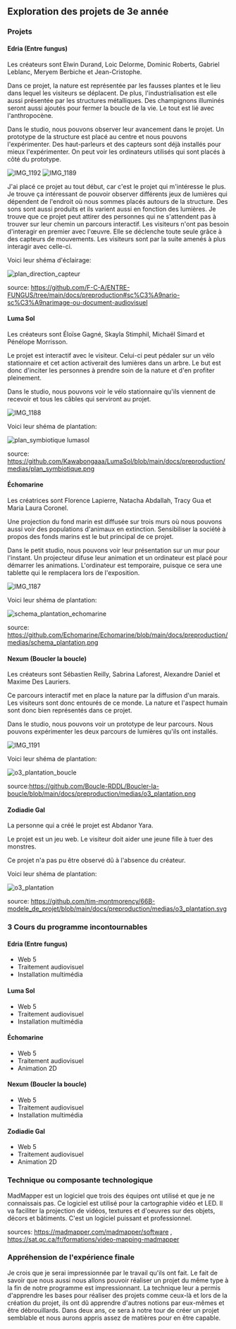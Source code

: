 ## Exploration des projets de 3e année
### Projets
#### Edria (Entre fungus)
Les créateurs sont Elwin Durand, Loic Delorme, Dominic Roberts, Gabriel Leblanc, Meryem Berbiche et Jean-Cristophe.

Dans ce projet, la nature est représentée par les fausses plantes et le lieu dans lequel les visiteurs se déplacent. De plus, l'industrialisation est elle aussi présentée par les structures métalliques. Des champignons illuminés seront aussi ajoutés pour fermer la boucle de la vie. Le tout est lié avec l'anthropocène. 

Dans le studio, nous pouvons observer leur avancement dans le projet. Un prototype de la structure est placé au centre et nous pouvons l'expérimenter. Des haut-parleurs et des capteurs sont déjà installés pour mieux l'expérimenter. On peut voir les ordinateurs utilisés qui sont placés à côté du prototype.

![IMG_1192](https://user-images.githubusercontent.com/112189528/223463178-15a21558-afa3-4cf1-8d41-9c56169110dc.png)
![IMG_1189](https://user-images.githubusercontent.com/112189528/223463435-7aac9cdb-9986-4daf-bd19-fa51d926152b.png)

J'ai placé ce projet au tout début, car c'est le projet qui m'intéresse le plus. Je trouve ça intéressant de pouvoir observer différents jeux de lumières qui  dépendent de l'endroit où nous sommes placés autours de la structure. Des sons sont aussi produits et ils varient aussi en fonction des lumières. Je trouve que ce projet peut attirer des personnes qui ne s'attendent pas à trouver sur leur chemin un parcours interactif. Les visiteurs n'ont pas besoin d'interagir en premier avec l'œuvre. Elle se déclenche toute seule grâce à des capteurs de mouvements. Les visiteurs sont par la suite amenés à plus interagir avec celle-ci.

Voici leur shéma d'éclairage:

![plan_direction_capteur](https://user-images.githubusercontent.com/112189528/223465464-31b3aee7-4adf-4a7a-ac7e-da88db974af3.png)

source: [https://github.com/F-C-A/ENTRE-FUNGUS/tree/main/docs/preproduction#sc%C3%A9nario-sc%C3%A9narimage-ou-document-audiovisuel ](https://github.com/F-C-A/ENTRE-FUNGUS/tree/main/docs/preproduction/medias)

#### Luma Sol
Les créateurs sont Éloïse Gagné, Skayla Stimphil, Michaël Simard et Pénélope Morrisson.

Le projet est interactif avec le visiteur. Celui-ci peut pédaler sur un vélo stationnaire et cet action activerait des lumières dans un arbre. Le but est donc d'inciter les personnes à prendre soin de la nature et d'en profiter pleinement.

Dans le studio, nous pouvons voir le vélo stationnaire qu'ils viennent de recevoir et tous les câbles qui serviront au projet. 

![IMG_1188](https://user-images.githubusercontent.com/112189528/223463655-2fead77d-4e4c-4a3c-b979-878c127e7117.png)

Voici leur shéma de plantation:

![plan_symbiotique lumasol](https://user-images.githubusercontent.com/112189528/223464704-41c28548-aaad-4b51-9a57-eefde610c109.png)

source: https://github.com/Kawabongaaa/LumaSol/blob/main/docs/preproduction/medias/plan_symbiotique.png 

#### Échomarine
Les créatrices sont Florence Lapierre, Natacha Abdallah, Tracy Gua et Maria Laura Coronel. 

Une projection du fond marin est diffusée sur trois murs où nous pouvons aussi voir des populations d'animaux en extinction. Sensibiliser la société à propos des fonds marins est le but principal de ce projet. 

Dans le petit studio, nous pouvons voir leur présentation sur un mur pour l'instant. Un projecteur difuse leur animation et un ordinateur est placé pour démarrer les animations. L'ordinateur est temporaire, puisque ce sera une tablette qui le remplacera lors de l'exposition.

![IMG_1187](https://user-images.githubusercontent.com/112189528/223463902-e6faac6c-4ea7-437b-bc3b-ee84afba18b5.png)

Voici leur shéma de plantation:

![schema_plantation_echomarine](https://user-images.githubusercontent.com/112189528/223465038-72b5bf83-95f7-41ec-a5ee-96dc0242eec0.png)

source: https://github.com/Echomarine/Echomarine/blob/main/docs/preproduction/medias/schema_plantation.png 

#### Nexum (Boucler la boucle)
Les créateurs sont Sébastien Reilly, Sabrina Laforest, Alexandre Daniel et Maxime Des Lauriers.

Ce parcours interactif met en place la nature par la diffusion d'un marais. Les visiteurs sont donc entourés de ce monde. La nature et l'aspect humain sont donc bien représentés dans ce projet.

Dans le studio, nous pouvons voir un prototype de leur parcours. Nous pouvons expérimenter les deux parcours de lumières qu'ils ont installés.

![IMG_1191](https://user-images.githubusercontent.com/112189528/223464215-33a550f1-6cb7-44ef-8f41-9624046e07a7.png)

Voici leur shéma de plantation:

![o3_plantation_boucle](https://user-images.githubusercontent.com/112189528/223465695-15f53808-648f-409f-80ac-7d7d0eb8c99b.png)


source:https://github.com/Boucle-RDDL/Boucler-la-boucle/blob/main/docs/preproduction/medias/o3_plantation.png


#### Zodiadie Gal
La personne qui a créé le projet est Abdanor Yara. 

Le projet est un jeu web. Le visiteur doit aider une jeune fille à tuer des monstres.

Ce projet n'a pas pu être observé dû à l'absence du créateur.

Voici leur shéma de plantation:

![o3_plantation](https://user-images.githubusercontent.com/112189528/223466429-828aefbc-e1be-4c40-8f28-590d8759fb04.png)

source: https://github.com/tim-montmorency/66B-modele_de_projet/blob/main/docs/preproduction/medias/o3_plantation.svg 

### 3 Cours du programme incontournables
#### Edria (Entre fungus)
* Web 5
* Traitement audiovisuel
* Installation multimédia

#### Luma Sol
* Web 5
* Traitement audiovisuel
* Installation multimédia

#### Échomarine
* Web 5
* Traitement audiovisuel
* Animation 2D

#### Nexum (Boucler la boucle)
* Web 5
* Traitement audiovisuel
* Installation multimédia

#### Zodiadie Gal
* Web 5
* Traitement audiovisuel
* Animation 2D

### Technique ou composante technologique
MadMapper est un logiciel que trois des équipes ont utilisé et que je ne connaissais pas. Ce logiciel est utilisé pour la cartographie vidéo et LED. Il va faciliter la projection de vidéos, textures et d'oeuvres sur des objets, décors et bâtiments. C'est un logiciel puissant et professionnel. 

sources: https://madmapper.com/madmapper/software , https://sat.qc.ca/fr/formations/video-mapping-madmapper 

### Appréhension de l'expérience finale
Je crois que je serai impressionnée par le travail qu'ils ont fait. Le fait de savoir que nous aussi nous allons pouvoir réaliser un projet du même type à la fin de notre programme est impressionnant. La technique leur a permis d'apprendre les bases pour réaliser des projets comme ceux-là et lors de la création du projet, ils ont dû apprendre d'autres notions par eux-mêmes et être débrouillards. Dans deux ans, ce sera à notre tour de créer un projet semblable et nous aurons appris assez de matières pour en être capable. 
